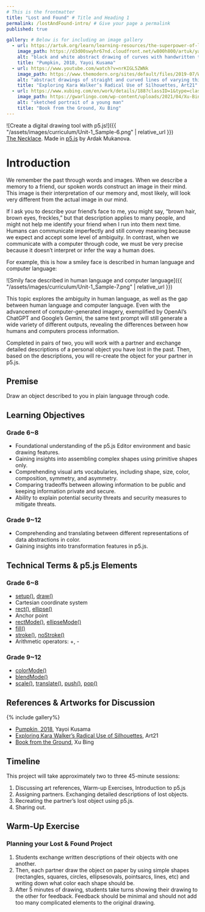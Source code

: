 ```yaml
---
# This is the frontmatter
title: "Lost and Found" # Title and Heading 1
permalink: /lostAndFound-intro/ # Give your page a permalink
published: true

gallery: # Below is for including an image gallery
  - url: https://artuk.org/learn/learning-resources/the-superpower-of-looking-yayoi-kusamas-spotty-pumpkin
    image_path: https://d3d00swyhr67nd.cloudfront.net/w800h800/artuk/yayoi-kusama-pumpkin-2018-1.jpg
    alt: "black and white abstract drawing of curves with handwritten text: too much future "
    title: "Pumpkin, 2018, Yayoi Kusama"
  - url: https://www.youtube.com/watch?v=nrKIGL5ZWNk
    image_path: https://www.themodern.org/sites/default/files/2019-07/Walker_Slavery%21-Slavery%21_1.jpg
    alt: "abstract drawings of straight and curved lines of varying thickness"
    title: "Exploring Kara Walker’s Radical Use of Silhouettes, Art21"
  - url: https://www.xubing.com/en/work/details/188?classID=1&type=class#188
    image_path: https://gwarlingo.com/wp-content/uploads/2021/04/Xu-Bing-06-1.jpg
    alt: "sketched portrait of a young man"
    title: "Book from the Ground, Xu Bing"
---
```


![Create a digital drawing tool with p5.js!]({{ "/assets/images/curriculum/Unit-1_Sample-6.png" | relative_url }})  
[The Necklace](https://cc-lab-portfolio-ardak.glitch.me/p1.html). Made in [p5.js](https://p5js.org/) by Ardak Mukanova.

# Introduction

We remember the past through words and images. When we describe a memory to a friend, our spoken words construct an image in their mind. This image is their interpretation of our memory and, most likely, will look very different from the actual image in our mind. 

If I ask you to describe your friend’s face to me, you might say, “brown hair, brown eyes, freckles,” but that description applies to many people, and might not help me identify your friend when  I run into them next time. Humans can communicate imperfectly and still convey meaning because we expect and accept some level of ambiguity. In contrast, when we communicate with a computer through code, we must be very precise because it doesn’t interpret or infer the way a human does.

For example, this is how a smiley face is described in human language and computer language: 

![Smily face described in human language and computer language]({{ "/assets/images/curriculum/Unit-1_Sample-7.png" | relative_url }})  

This topic explores the ambiguity in human language, as well as the gap between human language and computer language. Even with the advancement of computer-generated imagery, exemplified by OpenAI’s ChatGPT and Google’s Gemini, the same text prompt will still generate a wide variety of different outputs, revealing the differences between how humans and computers process information.    

Completed in pairs of two, you will work with a partner and exchange detailed descriptions of a personal object you have lost in the past. Then, based on the descriptions, you will re-create the object for your partner in p5.js.

## Premise
Draw an object described to you in plain language through code.

## Learning Objectives
### Grade 6~8
- Foundational understanding of the p5.js Editor environment and basic drawing features. 
- Gaining insights into assembling complex shapes using primitive shapes only. 
- Comprehending visual arts vocabularies, including shape, size, color, composition, symmetry, and asymmetry.
- Comparing tradeoffs between allowing information to be public and keeping information private and secure.
- Ability to explain potential security threats and security measures to mitigate threats.

### Grade 9~12
- Comprehending and translating between different representations of data abstractions in color. 
- Gaining insights into transformation features in p5.js.


## Technical Terms & p5.js Elements
### Grade 6~8
- [setup()](https://p5js.org/reference/p5/setup/), [draw()](https://p5js.org/reference/p5/draw/)
- Cartesian coordinate system
- [rect()](https://p5js.org/reference/p5/rect/), [ellipse()](https://p5js.org/reference/p5/ellipse/)
- Anchor point
- [rectMode()](https://beta.p5js.org/reference/p5/rectmode/), [ellipseMode()](https://beta.p5js.org/reference/p5/ellipsemode/)
- [fill()](https://p5js.org/reference/p5/fill/)
- [stroke()](https://p5js.org/reference/p5/stroke/), [noStroke()](https://p5js.org/reference/p5/noStroke/)
- Arithmetic operators: +, -

### Grade 9~12
- [colorMode()](https://beta.p5js.org/reference/p5/colormode/)
- [blendMode()](https://beta.p5js.org/reference/p5/blendmode/)
- [scale()](https://beta.p5js.org/reference/p5/scale/), [translate()](https://beta.p5js.org/reference/p5/translate/), [push()](https://beta.p5js.org/reference/p5/push/), [pop()](https://beta.p5js.org/reference/p5/pop/)

## References & Artworks for Discussion
{% include gallery%}
* [Pumpkin, 2018](https://artuk.org/learn/learning-resources/the-superpower-of-looking-yayoi-kusamas-spotty-pumpkin), Yayoi Kusama
* [Exploring Kara Walker’s Radical Use of Silhouettes](https://www.youtube.com/watch?v=nrKIGL5ZWNk), Art21
* [Book from the Ground](https://www.xubing.com/en/work/details/188?classID=1&type=class#188), Xu Bing

## Timeline
This project will take approximately two to three 45-minute sessions:

1. Discussing art references, Warm-up Exercises, Introduction to p5.js
1. Assigning partners. Exchanging detailed descriptions of lost objects. 
1. Recreating the partner’s lost object using p5.js.
1. Sharing out.

## Warm-Up Exercise
### Planning your Lost & Found Project 
1. Students exchange written descriptions of their objects with one another. 
1. Then, each partner draw the object on paper by using simple shapes (rectangles, squares, circles, ellipsesovals, pointsarcs, lines, etc) and writing down what color each shape should be.
1. After 5 minutes of drawing, students take turns showing their drawing to the other for feedback. Feedback should be minimal and should not add too many complicated elements to the original drawing.

